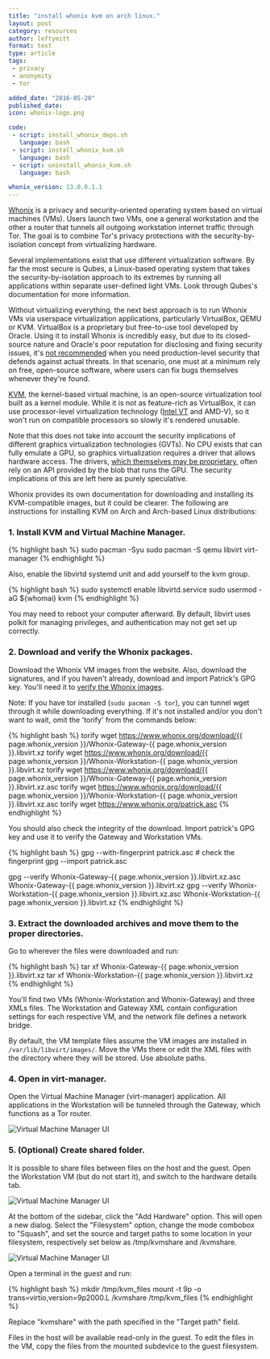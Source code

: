 ```yaml
---
title: "install whonix kvm on arch linux."
layout: post
category: resources
author: leftymitt
format: text
type: article
tags: 
 - privacy
 - anonymity
 - tor

added_date: "2016-05-20"
published_date: 
icon: whonix-logo.png

code: 
 - script: install_whonix_deps.sh
   language: bash
 - script: install_whonix_kvm.sh
   language: bash
 - script: uninstall_whonix_kvm.sh
   language: bash

whonix_version: 13.0.0.1.1
---
```


[Whonix](https://www.whonix.org/) is a privacy and security-oriented operating
system based on virtual machines (VMs). Users launch two VMs, one a general
workstation and the other a router that tunnels all outgoing workstation
internet traffic through Tor. The goal is to combine Tor's privacy protections
with the security-by-isolation concept from virtualizing hardware. 

Several implementations exist that use different virtualization software. By
far the most secure is Qubes, a Linux-based operating system that takes the
security-by-isolation approach to its extremes by running all applications
within separate user-defined light VMs. Look through Qubes's documentation for
more information. 

Without virtualizing everything, the next best approach is to run Whonix VMs
via userspace virtualization applications, particularly VirtualBox, QEMU or
KVM. VirtualBox is a proprietary but free-to-use tool developed by Oracle.
Using it to install Whonix is incredibly easy, but due to its closed-source
nature and Oracle's poor reputation for disclosing and fixing security issues,
it's [not
recommended](https://www.whonix.org/wiki/KVM#Why_Use_KVM_Over_VirtualBox.3F)
when you need production-level security that defends against actual threats.
In that scenario, one must at a minimum rely on free, open-source software,
where users can fix bugs themselves whenever they're found. 

[KVM](http://www.linux-kvm.org/page/Main_Page), the kernel-based virtual
machine, is an open-source virtualization tool built as a kernel module. While
it is not as feature-rich as VirtualBox, it can use processor-level
virtualization technology ([Intel
VT](http://www.cs.columbia.edu/~cdall/candidacy/pdf/Uhlig2005.pdf) and AMD-V),
so it won't run on compatible processors so slowly it's rendered unusable. 

Note that this does not take into account the security implications of
different graphics virtualization technologies (GVTs). No CPU exists that can
fully emulate a GPU, so graphics virtualization requires a driver that allows
hardware access. The drivers, [which themselves may be
proprietary](https://software.intel.com/en-us/blogs/2014/05/02/intel-graphics-virtualization-update),
often rely on an API provided by the blob that runs the GPU. The security
implications of this are left here as purely speculative. 

Whonix provides its own documentation for downloading and installing its
KVM-compatible images, but it could be clearer. The following are instructions
for installing KVM on Arch and Arch-based Linux distributions: 


### 1. Install KVM and Virtual Machine Manager. 

{% highlight bash %}
sudo pacman -Syu
sudo pacman -S qemu libvirt virt-manager
{% endhighlight %}

Also, enable the libvirtd systemd unit and add yourself to the kvm group. 

{% highlight bash %}
sudo systemctl enable libvirtd.service
sudo usermod -aG ${whomai} kvm
{% endhighlight %}

You may need to reboot your computer afterward. By default, libvirt uses
polkit for managing privileges, and authentication may not get set up
correctly. 

### 2. Download and verify the Whonix packages.

Download the Whonix VM images from the website. Also, download the signatures,
and if you haven't already, download and import Patrick's GPG key. You'll need
it to [verify the Whonix
images](https://www.whonix.org/wiki/Whonix_Signing_Key). 

Note: If you have tor installed (`sudo pacman -S tor`), you can tunnel wget
through it while downloading everything. If it's not installed and/or you
don't want to wait, omit the 'torify' from the commands below: 

{% highlight bash %}
torify wget https://www.whonix.org/download/{{ page.whonix_version }}/Whonix-Gateway-{{ page.whonix_version }}.libvirt.xz
torify wget https://www.whonix.org/download/{{ page.whonix_version }}/Whonix-Workstation-{{ page.whonix_version }}.libvirt.xz
torify wget https://www.whonix.org/download/{{ page.whonix_version }}/Whonix-Gateway-{{ page.whonix_version }}.libvirt.xz.asc
torify wget https://www.whonix.org/download/{{ page.whonix_version }}/Whonix-Workstation-{{ page.whonix_version }}.libvirt.xz.asc
torify wget https://www.whonix.org/patrick.asc
{% endhighlight %}

You should also check the integrity of the download. Import patrick's GPG key
and use it to verify the Gateway and Workstation VMs. 

{% highlight bash %}
gpg --with-fingerprint patrick.asc # check the fingerprint
gpg --import patrick.asc

gpg --verify Whonix-Gateway-{{ page.whonix_version }}.libvirt.xz.asc Whonix-Gateway-{{ page.whonix_version }}.libvirt.xz
gpg --verify Whonix-Workstation-{{ page.whonix_version }}.libvirt.xz.asc Whonix-Workstation-{{ page.whonix_version }}.libvirt.xz
{% endhighlight %}


### 3. Extract the downloaded archives and move them to the proper directories. 

Go to wherever the files were downloaded and run:

{% highlight bash %}
tar xf Whonix-Gateway-{{ page.whonix_version }}.libvirt.xz
tar xf Whonix-Workstation-{{ page.whonix_version }}.libvirt.xz
{% endhighlight %}

You'll find two VMs (Whonix-Workstation and Whonix-Gateway) and three XMLs
files. The Workstation and Gateway XML contain configuration settings for each
respective VM, and the network file defines a network bridge. 

By default, the VM template files assume the VM images are installed in
`/var/lib/libvirt/images/`. Move the VMs there or edit the XML files with the
directory where they will be stored. Use absolute paths. 


### 4. Open in virt-manager. 

Open the Virtual Machine Manager (virt-manager) application. All applications
in the Workstation will be tunneled through the Gateway, which functions as a
Tor router. 

<img class="uk-align-center" alt="Virtual Machine Manager UI" 
     src="{{ site.images }}/virt-manager-whonix.png">


### 5. (Optional) Create shared folder. 

It is possible to share files between files on the host and the guest. Open the
Workstation VM (but do not start it), and switch to the hardware details tab. 

<img class="uk-align-center" alt="Virtual Machine Manager UI" 
     src="{{ site.images }}/virt-manager-hwinfo.png">

At the bottom of the sidebar, click the "Add Hardware" option. This will open a
new dialog. Select the "Filesystem" option, change the mode combobox to
"Squash", and set the source and target paths to some location in your
filesystem, respectively set below as /tmp/kvmshare and /kvmshare. 

<img class="uk-align-center" alt="Virtual Machine Manager UI" 
     src="{{ site.images }}/virt-manager-new-hw.png">

Open a terminal in the guest and run: 

{% highlight bash %}
mkdir /tmp/kvm_files
mount -t 9p -o trans=virtio,version=9p2000.L /kvmshare /tmp/kvm_files
{% endhighlight %}

Replace "kvmshare" with the path specified in the "Target path" field. 

Files in the host will be available read-only in the guest. To edit the files
in the VM, copy the files from the mounted subdevice to the guest filesystem. 
